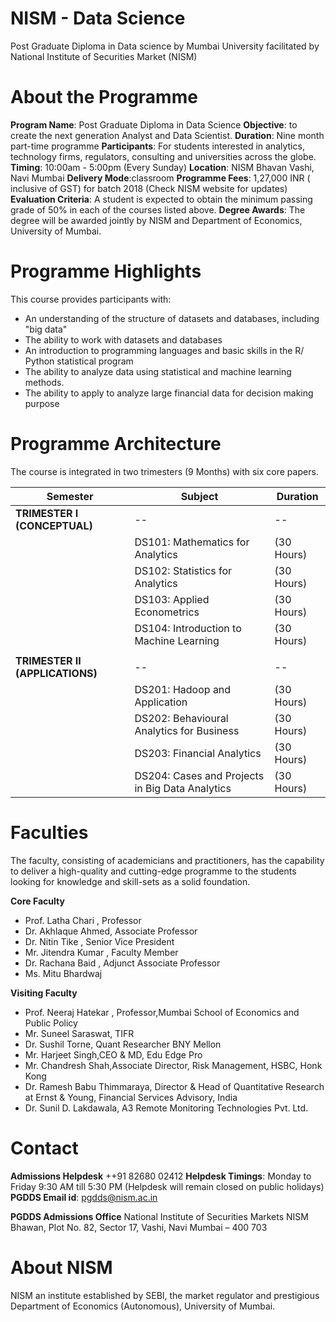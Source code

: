 # NISM - Data Science 
Post Graduate Diploma in Data science by Mumbai University facilitated by National Institute of Securities Market (NISM)

# About the Programme
**Program Name**: Post Graduate Diploma in Data Science 
**Objective**: to create the next generation Analyst and Data Scientist.
**Duration**: Nine month part-time programme 
**Participants**: For students interested in analytics, technology firms, regulators, consulting and universities across the globe.
**Timing**: 10:00am - 5:00pm (Every Sunday)
**Location**: NISM Bhavan Vashi, Navi Mumbai
**Delivery Mode**:classroom
**Programme Fees**: 1,27,000 INR ( inclusive of GST) for batch 2018 (Check NISM website for updates)
**Evaluation Criteria**: A student is expected to obtain the minimum passing grade of 50% in each of the courses listed above.
**Degree Awards**: The degree will be awarded jointly by NISM and Department of Economics, University of Mumbai.

# Programme Highlights

This course provides participants with: 
- An understanding of the structure of datasets and databases, including "big data" 
- The ability to work with datasets and databases 
- An introduction to programming languages and basic skills in the R/ Python statistical program 
- The ability to analyze data using statistical and machine learning methods. 
- The ability to apply to analyze large financial data for decision making purpose

# Programme Architecture

The course is integrated in two trimesters (9 Months) with six core papers. 

| Semester | Subject | Duration |
| --- | --- | ---|
| **TRIMESTER I (CONCEPTUAL)** | -- | -- |
| | DS101: Mathematics for Analytics | (30 Hours) |
| | DS102: Statistics for Analytics |  (30 Hours) |
| | DS103: Applied Econometrics | (30 Hours) |
| | DS104: Introduction to Machine Learning | (30 Hours) |
| | | |
| **TRIMESTER II (APPLICATIONS)** | -- | -- |
| | DS201: Hadoop and Application| (30 Hours) |
| | DS202: Behavioural Analytics for Business| (30 Hours) |
| | DS203: Financial Analytics | (30 Hours) |
| | DS204: Cases and Projects in Big Data Analytics | (30 Hours) |


# Faculties
The faculty, consisting of academicians and practitioners, has the capability to deliver a high-quality and cutting-edge programme to the students looking for knowledge and skill-sets as a solid foundation.

**Core Faculty**

- Prof. Latha Chari , Professor
- Dr. Akhlaque Ahmed, Associate Professor
- Dr. Nitin Tike , Senior Vice President
- Mr. Jitendra Kumar , Faculty Member
- Dr. Rachana Baid , Adjunct Associate Professor
- Ms. Mitu Bhardwaj

**Visiting Faculty**

- Prof. Neeraj Hatekar , Professor,Mumbai School of Economics and Public Policy
- Mr. Suneel Saraswat, TIFR
- Dr. Sushil Torne, Quant Researcher BNY Mellon
- Mr. Harjeet Singh,CEO & MD, Edu Edge Pro
- Mr. Chandresh Shah,Associate Director, Risk Management, HSBC, Honk Kong
- Dr. Ramesh Babu Thimmaraya, Director & Head of Quantitative Research at Ernst & Young, Financial Services Advisory, India
- Dr. Sunil D. Lakdawala, A3 Remote Monitoring Technologies Pvt. Ltd.

# Contact
**Admissions Helpdesk** ++91 82680 02412
**Helpdesk Timings**: Monday to Friday 9:30 AM till 5:30 PM  (Helpdesk will remain closed on public holidays)
**PGDDS Email id**: pgdds@nism.ac.in

**PGDDS Admissions Office**
National Institute of Securities Markets
NISM Bhawan, Plot No. 82, Sector 17,
Vashi, Navi Mumbai – 400 703

# About NISM
NISM an institute established by SEBI, the market regulator and prestigious Department of Economics (Autonomous), University of Mumbai.
